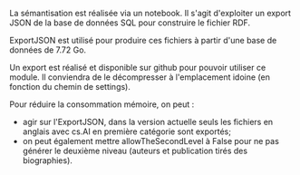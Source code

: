 La sémantisation est réalisée via un notebook. Il s'agit d'exploiter un export JSON de la base de données SQL pour construire le fichier RDF.

ExportJSON est utilisé pour produire ces fichiers à partir d'une base de données de 7.72 Go.

Un export est réalisé et disponible sur github pour pouvoir utiliser ce module.
Il conviendra de le décompresser à l'emplacement idoine (en fonction du chemin de settings).

Pour réduire la consommation mémoire, on peut :
* agir sur l'ExportJSON, dans la version actuelle seuls les fichiers en anglais avec cs.AI en première catégorie sont exportés;
* on peut également mettre allowTheSecondLevel à False pour ne pas générer le deuxième niveau (auteurs et publication tirés des biographies).


